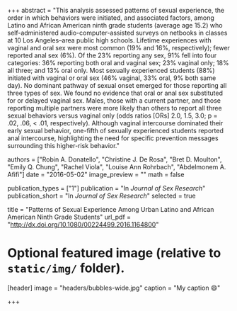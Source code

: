 +++
abstract = "This analysis assessed patterns of sexual experience, the order in which behaviors were initiated, and associated factors, among Latino and African American ninth grade students (average age 15.2) who self-administered audio-computer-assisted surveys on netbooks in classes at 10 Los Angeles–area public high schools. Lifetime experiences with vaginal and oral sex were most common (19% and 16%, respectively); fewer reported anal sex (6%). Of the 23% reporting any sex, 91% fell into four categories: 36% reporting both oral and vaginal sex; 23% vaginal only; 18% all three; and 13% oral only. Most sexually experienced students (88%) initiated with vaginal or oral sex (46% vaginal, 33% oral, 9% both same day). No dominant pathway of sexual onset emerged for those reporting all three types of sex. We found no evidence that oral or anal sex substituted for or delayed vaginal sex. Males, those with a current partner, and those reporting multiple partners were more likely than others to report all three sexual behaviors versus vaginal only (odds ratios [ORs] 2.0, 1.5, 3.0; p = .02, .06, < .01, respectively). Although vaginal intercourse dominated their early sexual behavior, one-fifth of sexually experienced students reported anal intercourse, highlighting the need for specific prevention messages surrounding this higher-risk behavior."

authors = ["Robin A. Donatello", "Christine J. De Rosa", "Bret D. Moulton", "Emily Q. Chung", "Rachel Viola", "Louise Ann Rohrbach", "Abdelmonem A. Afifi"]
date = "2016-05-02"
image_preview = ""
math = false

publication_types = ["1"]
publication = "In *Journal of Sex Research*"
publication_short = "In *Journal of Sex Research*"
selected = true

title = "Patterns of Sexual Experience Among Urban Latino and African American Ninth Grade Students"
url_pdf = "http://dx.doi.org/10.1080/00224499.2016.1164800"

# Optional featured image (relative to `static/img/` folder).
[header]
image = "headers/bubbles-wide.jpg"
caption = "My caption :smile:"

+++

